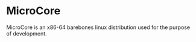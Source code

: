 # MicroCore
MicroCore is an x86-64 barebones linux distribution used for the purpose of development.
